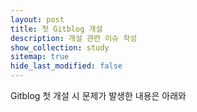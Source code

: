 ```yaml
---
layout: post
title: 첫 Gitblog 개설
description: 개설 관련 이슈 작성
show_collection: study
sitemap: true
hide_last_modified: false
---
```


Gitblog 첫 개설 시 문제가 발생한 내용은 아래와
